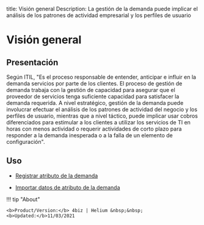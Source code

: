 title: Visión general
Description: La gestión de la demanda puede implicar el análisis de los patrones de actividad empresarial y los perfiles de usuario
# Visión general


Presentación
----------------

Según ITIL, "Es el proceso responsable de entender, anticipar e influir en la
demanda servicios por parte de los clientes. El proceso de gestión de demanda
trabaja con la gestión de capacidad para asegurar que el proveedor de servicios
tenga suficiente capacidad para satisfacer la demanda requerida. A nivel
estratégico, gestión de la demanda puede involucrar efectuar el análisis de los
patrones de actividad del negocio y los perfiles de usuario, mientras que a
nivel táctico, puede implicar usar cobros diferenciados para estimular a los
clientes a utilizar los servicios de TI en horas con menos actividad o requerir
actividades de corto plazo para responder a la demanda inesperada o a la falla
de un elemento de configuración".

Uso
-------

- [Registrar atributo de la demanda](/es-es/4biz-helium/processes/demand/use/register-demand-attribute.html)

- [Importar datos de atributo de la demanda](/es-es/4biz-helium/processes/demand/use/import-demand-attibute-data.html)


!!! tip "About"

    <b>Product/Version:</b> 4biz | Helium &nbsp;&nbsp;
    <b>Updated:</b>11/03/2021

